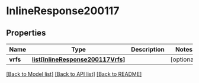 # InlineResponse200117

## Properties
Name | Type | Description | Notes
------------ | ------------- | ------------- | -------------
**vrfs** | [**list[InlineResponse200117Vrfs]**](InlineResponse200117Vrfs.md) |  | [optional] 

[[Back to Model list]](../README.md#documentation-for-models) [[Back to API list]](../README.md#documentation-for-api-endpoints) [[Back to README]](../README.md)

